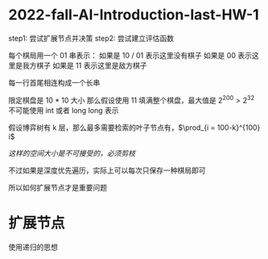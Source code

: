 # 2022-fall-AI-Introduction-last-HW-1
step1: 尝试扩展节点并决策
step2: 尝试建立评估函数

每个棋局用一个 01 串表示：
如果是 10 / 01 表示这里没有棋子
如果是 00 表示这里是我方棋子
如果是 11 表示这里是敌方棋子

每一行首尾相连构成一个长串

限定棋盘是 10 * 10 大小
那么假设使用 11 填满整个棋盘，最大值是 $2^{200} > 2^{32}$ 不可能使用 int 或者 long long 表示

假设博弈树有 k 层，那么最多需要检索的叶子节点有，$\prod_{i = 100-k}^{100} i$ 

*这样的空间大小是不可接受的，必须剪枝*

不过如果是深度优先遍历，实际上可以每次只保存一种棋局即可

所以如何扩展节点才是重要问题

# 扩展节点
使用递归的思想


